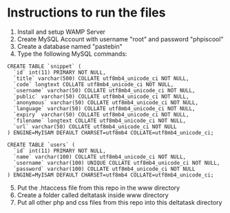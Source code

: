 # Instructions to run the files

1. Install and setup WAMP Server
2. Create MySQL Account with username "root" and password "phpiscool"
3. Create a database named "pastebin"
4. Type the following MySQL commands:
```
CREATE TABLE `snippet` (
  `id` int(11) PRIMARY NOT NULL,
  `title` varchar(500) COLLATE utf8mb4_unicode_ci NOT NULL,
  `code` longtext COLLATE utf8mb4_unicode_ci NOT NULL,
  `username` varchar(50) COLLATE utf8mb4_unicode_ci NOT NULL,
  `public` varchar(50) COLLATE utf8mb4_unicode_ci NOT NULL,
  `anonymous` varchar(50) COLLATE utf8mb4_unicode_ci NOT NULL,
  `language` varchar(50) COLLATE utf8mb4_unicode_ci NOT NULL,
  `expiry` varchar(50) COLLATE utf8mb4_unicode_ci NOT NULL,
  `filename` longtext COLLATE utf8mb4_unicode_ci NOT NULL,
  `url` varchar(50) COLLATE utf8mb4_unicode_ci NOT NULL
) ENGINE=MyISAM DEFAULT CHARSET=utf8mb4 COLLATE=utf8mb4_unicode_ci;

CREATE TABLE `users` (
  `id` int(11) PRIMARY NOT NULL,
  `name` varchar(100) COLLATE utf8mb4_unicode_ci NOT NULL,
  `username` varchar(100) UNIQUE COLLATE utf8mb4_unicode_ci NOT NULL,
  `password` varchar(100) COLLATE utf8mb4_unicode_ci NOT NULL
) ENGINE=MyISAM DEFAULT CHARSET=utf8mb4 COLLATE=utf8mb4_unicode_ci;
```
5. Put the .htaccess file from this repo in the www directory
6. Create a folder called deltatask inside www directory
7. Put all other php and css files from this repo into this deltatask directory
